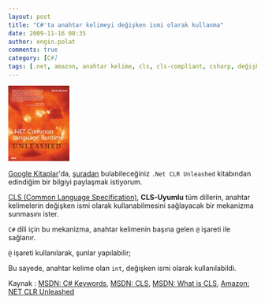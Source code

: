 ```yaml
---
layout: post
title: "C#'ta anahtar kelimeyi değişken ismi olarak kullanma"
date: 2009-11-16 08:35
author: engin.polat
comments: true
category: [C#]
tags: [.net, amazon, anahtar kelime, cls, cls-compliant, csharp, değişken, google books, keyword, msdn, variable]
---
```

![NET_CLR_Unleashed](/assets/uploads/2009/11/NET_CLR_Unleashed.jpg "NET_CLR_Unleashed")

<a title="Google Kitaplar" href="http://books.google.com" target="_blank" rel="noopener">Google Kitaplar</a>'da, <a title="Google Kitaplar: NET CLR Unleashed" href="http://books.google.com/books?id=3059QRxPNQcC&amp;printsec=frontcover&amp;source=gbs_navlinks_s#v=onepage&amp;q=&amp;f=false" target="_blank" rel="noopener">şuradan</a> bulabileceğiniz <code>.Net CLR Unleashed</code> kitabından edindiğim bir bilgiyi paylaşmak istiyorum.

<a title="MSDN: CLS" href="http://msdn.microsoft.com/en-us/library/12a7a7h3.aspx" target="_blank" rel="noopener">CLS (Common Language Specification)</a>, **CLS-Uyumlu** tüm dillerin, anahtar kelimelerin değişken ismi olarak kullanabilmesini sağlayacak bir mekanizma sunmasını ister.

<code>C#</code> dili için bu mekanizma, anahtar kelimenin başına gelen <code>@</code> işareti ile sağlanır.

<code>@</code> işareti kullanılarak, şunlar yapılabilir;

<script src="https://gist.github.com/polatengin/05392a802f500bd93acbc1fd07c3ce3e.js?file=Program.cs"></script>

Bu sayede, anahtar kelime olan <code>int</code>, değişken ismi olarak kullanılabildi.

Kaynak : <a title="MSDN: C# Keywords" href="http://msdn.microsoft.com/en-us/library/x53a06bb(VS.71).aspx" target="_blank" rel="noopener">MSDN: C# Keywords</a>, <a title="MSDN: CLS" href="http://msdn.microsoft.com/en-us/library/12a7a7h3.aspx" target="_blank" rel="noopener">MSDN: CLS</a>, <a title="MSDN: What is CLS" href="http://msdn.microsoft.com/en-us/library/12a7a7h3(VS.71).aspx" target="_blank" rel="noopener">MSDN: What is CLS</a>, <a title="Amazon: NET CLR Unleashed" href="http://www.amazon.com/NET-Common-Language-Runtime-Unleashed/dp/0672321246" target="_blank" rel="noopener">Amazon: NET CLR Unleashed</a>